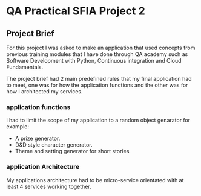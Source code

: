 # QA Practical SFIA Project 2
## Project Brief
For this project I was asked to make an application that used concepts from previous training modules that I have done through QA academy such as Software Development with Python, Continuous integration and Cloud Fundamentals.

The project brief had 2 main predefined rules that my final application had to meet, one was for how the application functions and the other was for how I architected my services.

### application functions
i had to limit the scope of my application to a random object genarator for example:
* A prize generator.
* D&D style character generator.
* Theme and setting generator for short stories

### application Architecture 
My applications architecture had to be micro-service orientated with at least 4 services working together.





